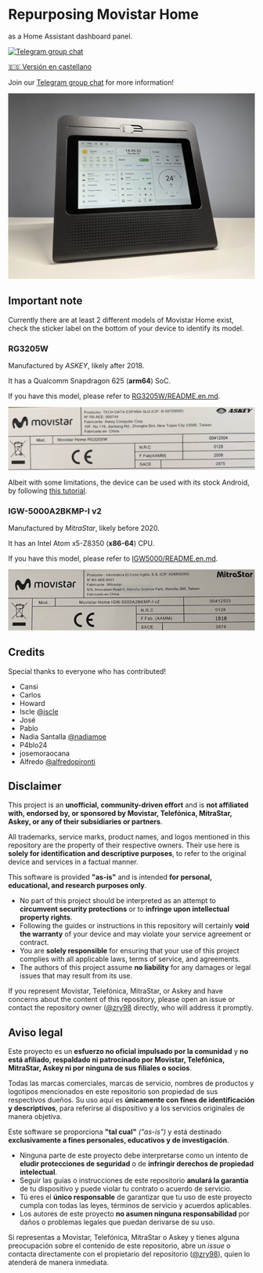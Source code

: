 # Repurposing Movistar Home

as a Home Assistant dashboard panel.

[![Telegram group chat](https://img.shields.io/badge/Telegram-Group-blue.svg?logo=telegram)](https://t.me/movistar_home_hacking)

[🇪🇸 Versión en castellano](README.md)

Join our [Telegram group chat](https://t.me/movistar_home_hacking) for more information!

![hass](assets/img/hass.jpg)

## Important note

Currently there are at least 2 different models of Movistar Home exist, check the sticker label on the bottom of your device to identify its model.

### RG3205W

Manufactured by _ASKEY_, likely after 2018.

It has a Qualcomm Snapdragon 625 (**arm64**) SoC.

If you have this model, please refer to [RG3205W/README.en.md](RG3205W/README.en.md).

![label-RG3202W](assets/img/label-RG3205W.jpg)

Albeit with some limitations, the device can be used with its stock Android, by following [this tutorial](RG3205W/rev5_howto.en.md).

### IGW-5000A2BKMP-I v2

Manufactured by _MitraStar_, likely before 2020.

It has an Intel Atom x5-Z8350 (**x86-64**) CPU.

If you have this model, please refer to [IGW5000/README.en.md](IGW5000/README.en.md).

![label-IGW5000](assets/img/label-IGW5000.jpg)

## Credits

Special thanks to everyone who has contributed!

- Cansi
- Carlos
- Howard
- Iscle [@iscle](https://github.com/iscle)
- José
- Pablo
- Nadia Santalla [@nadiamoe](https://github.com/nadiamoe)
- P4blo24
- josemoraocana
- Alfredo [@alfredopironti](https://github.com/alfredopironti)

## Disclaimer

This project is an **unofficial, community-driven effort** and is **not affiliated with, endorsed by, or sponsored by Movistar, Telefónica, MitraStar, Askey, or any of their subsidiaries or partners**.

All trademarks, service marks, product names, and logos mentioned in this repository are the property of their respective owners. Their use here is **solely for identification and descriptive purposes**, to refer to the original device and services in a factual manner.

This software is provided **"as-is"** and is intended **for personal, educational, and research purposes only**.

* No part of this project should be interpreted as an attempt to **circumvent security protections** or to **infringe upon intellectual property rights**.
* Following the guides or instructions in this repository will certainly **void the warranty** of your device and may violate your service agreement or contract.
* You are **solely responsible** for ensuring that your use of this project complies with all applicable laws, terms of service, and agreements.
* The authors of this project assume **no liability** for any damages or legal issues that may result from its use.

If you represent Movistar, Telefónica, MitraStar, or Askey and have concerns about the content of this repository, please open an issue or contact the repository owner ([@zry98](https://github.com/zry98]) directly, who will address it promptly.

## Aviso legal

Este proyecto es un **esfuerzo no oficial impulsado por la comunidad** y **no está afiliado, respaldado ni patrocinado por Movistar, Telefónica, MitraStar, Askey ni por ninguna de sus filiales o socios**.

Todas las marcas comerciales, marcas de servicio, nombres de productos y logotipos mencionados en este repositorio son propiedad de sus respectivos dueños. Su uso aquí es **únicamente con fines de identificación y descriptivos**, para referirse al dispositivo y a los servicios originales de manera objetiva.

Este software se proporciona **"tal cual"** *("as-is")* y está destinado **exclusivamente a fines personales, educativos y de investigación**.

* Ninguna parte de este proyecto debe interpretarse como un intento de **eludir protecciones de seguridad** o de **infringir derechos de propiedad intelectual**.
* Seguir las guías o instrucciones de este repositorio **anulará la garantía** de tu dispositivo y puede violar tu contrato o acuerdo de servicio.
* Tú eres el **único responsable** de garantizar que tu uso de este proyecto cumpla con todas las leyes, términos de servicio y acuerdos aplicables.
* Los autores de este proyecto **no asumen ninguna responsabilidad** por daños o problemas legales que puedan derivarse de su uso.

Si representas a Movistar, Telefónica, MitraStar o Askey y tienes alguna preocupación sobre el contenido de este repositorio, abre un *issue* o contacta directamente con el propietario del repositorio ([@zry98](https://github.com/zry98)), quien lo atenderá de manera inmediata.
